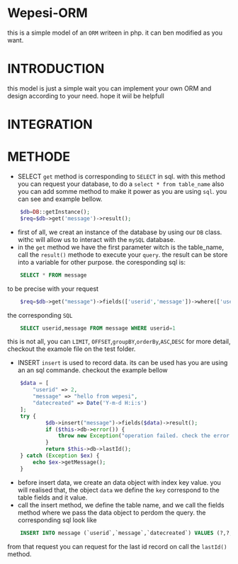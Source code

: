 # Wepesi-ORM
this is a simple model of an `ORM` writeen in php. it can ben modified as you want.

# INTRODUCTION 
this model is just a simple wait you can implement your own ORM and design according to your need.
hope it wiil be helpfull

# INTEGRATION
# METHODE
* SELECT
`get` method is corresponding to `SELECT` in sql. with this method you can request your database,
to do a `select * from table_name` also you can add somme method to make it power as you are using `sql`.
you can see and example bellow.
```php
    $db=DB::getInstance();
    $req=$db->get('message')->result();
```
- first of all, we creat an instance of the database by using our `DB` class. withc will allow us to interact with the `mySQL` database.
- in the `get` method we have the first parameter witch is the table_name, call the `result()` methode to execute your `query`.
the result can be store into a variable for other purpose.
the coresponding sql is:
```sql
    SELECT * FROM message
```
to be precise with your request
```php
    $req=$db->get("message")->fields(['userid','message'])->where(['userid',"=",1])->result();
```
the corresponding `SQL`
```sql
    SELECT userid,message FROM message WHERE userid=1
```
this is not all, you can `LIMIT`, `OFFSET`,`groupBY`,`orderBy`,`ASC`,`DESC`
for more detail, checkout the examole file on the test folder.

* INSERT
`insert` is used to record data. its can be used has you are using an an sql commande.
checkout the example bellow
```php
    $data = [
        "userid" => 2,
        "message" => "hello from wepesi",
        "datecreated" => Date('Y-m-d H:i:s')
    ];
    try {
            $db->insert("message")->fields($data)->result();
            if ($this->db->error()) {
                throw new Exception("operation failed. check the error description");
            }
            return $this->db->lastId();
    } catch (Exception $ex) {
        echo $ex->getMessage();
    }
```
- before insert data, we create an data object with index key value.
you will realised that, the object `data` we define the `key` correspond to the table fields and it value.
- call the insert method, we define the table name, and we call the fields method where we pass the data object to perdom the query.
the corresponding sql look like
```sql
    INSERT INTO message (`userid`,`message`,`datecreated`) VALUES (?,?,?)
```
from that request you can request for the last id record on call the `lastId()` method.
